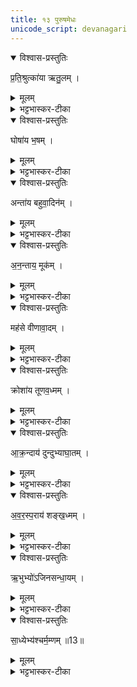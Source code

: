 ```yaml
---
title: १३ पुरुषमेधः
unicode_script: devanagari
---
```


<details open><summary>विश्वास-प्रस्तुतिः</summary>

प्र॒ति॒श्रुत्का॑या ऋतु॒लम् ।
</details>

<details><summary>मूलम्</summary>

प्र॒ति॒श्रुत्का॑या ऋतु॒लम् ।
</details>

<details><summary>भट्टभास्कर-टीका</summary>

1प्रतिश्रुत्कायै प्रतिश्रुत्यै ऋतुलं देशराजवार्ताकथनशीलम् । प्रारब्धं सुष्ठु समापयितारमेके ।
</details>

<details open><summary>विश्वास-प्रस्तुतिः</summary>

घोषा॑य भ॒षम् ।
</details>

<details><summary>मूलम्</summary>

घोषा॑य भ॒षम् ।
</details>

<details><summary>भट्टभास्कर-टीका</summary>

घोषाय नादाय भषं अनिबद्धप्रलापिनं वृथा घोषसारम् ।
</details>

<details open><summary>विश्वास-प्रस्तुतिः</summary>

अन्ता॑य बहुवा॒दिन॑म् ।
</details>

<details><summary>मूलम्</summary>

अन्ता॑य बहुवा॒दिन॑म् ।
</details>

<details><summary>भट्टभास्कर-टीका</summary>

अन्ताय अन्तवते शब्दाय बहुवादिनं अतिदुर्भाषणकुशलं झडिति वक्तव्यावक्तव्यानाम् ।
</details>

<details open><summary>विश्वास-प्रस्तुतिः</summary>

अ॒न॒न्ताय॒ मूक॑म् ।
</details>

<details><summary>मूलम्</summary>

अ॒न॒न्ताय॒ मूक॑म् ।
</details>

<details><summary>भट्टभास्कर-टीका</summary>

अनन्ताय अनिष्ठितशब्दाय मूकं अप्रतिवक्तारं वक्तव्यानाम् ।
</details>

<details open><summary>विश्वास-प्रस्तुतिः</summary>

मह॑से वीणावा॒दम् ।
</details>

<details><summary>मूलम्</summary>

मह॑से वीणावा॒दम् ।
</details>

<details><summary>भट्टभास्कर-टीका</summary>

महसे पूजिताय शब्दाय वीणावादं वीगावादनकुशलम् ।
</details>

<details open><summary>विश्वास-प्रस्तुतिः</summary>

क्रोशा॑य तूणव॒ध्मम् ।
</details>

<details><summary>मूलम्</summary>

क्रोशा॑य तूणव॒ध्मम् ।
</details>

<details><summary>भट्टभास्कर-टीका</summary>

क्रोशाय महाशब्दाय तूणवध्मं मुरवस्य ध्मातारम् ध्माशव्यस्य 'आतोऽनुपसर्गे कः' । वंशवादिनमेके ।
</details>

<details open><summary>विश्वास-प्रस्तुतिः</summary>

आ॒क्र॒न्दाय॑ दुन्दुभ्याघा॒तम् ।
</details>

<details><summary>मूलम्</summary>

आ॒क्र॒न्दाय॑ दुन्दुभ्याघा॒तम् ।
</details>

<details><summary>भट्टभास्कर-टीका</summary>

आक्रन्दाय समन्तात् घोषण्याय दुन्दुभ्याघातं पटहस्य वादयितारम् ।
</details>

<details open><summary>विश्वास-प्रस्तुतिः</summary>

अ॒व॒र॒स्प॒राय॑ शङ्ख॒ध्मम् ।
</details>

<details><summary>मूलम्</summary>

अ॒व॒र॒स्प॒राय॑ शङ्ख॒ध्मम् ।
</details>

<details><summary>भट्टभास्कर-टीका</summary>

अवरस्पराय अवरोपि परः प्रकृष्टो यस्मिन् शब्दे सति, छान्दसं सत्वम् । यद्वा - अवरानपि स्पृणोति प्रीणयतीति अवरस्परः शब्दः सर्वेषां हर्षहेतुः तस्मै शङ्खध्मं शङ्खस्य ध्मातारम् ।
</details>

<details open><summary>विश्वास-प्रस्तुतिः</summary>

ऋ॒भुभ्यो॑ऽजिनसन्धा॒यम् ।
</details>

<details><summary>मूलम्</summary>

ऋ॒भुभ्यो॑ऽजिनसन्धा॒यम् ।
</details>

<details><summary>भट्टभास्कर-टीका</summary>

ऋभुभ्यः देवविशेषेभ्यः कालसन्धानहेतुभ्यः अजिनसन्धायं चर्मचीरसन्धानजीविनम् ।
</details>

<details open><summary>विश्वास-प्रस्तुतिः</summary>

सा॒ध्येभ्य॑श्चर्म॒म्णम् ॥13॥  
</details>

<details><summary>मूलम्</summary>

सा॒ध्येभ्य॑श्चर्म॒म्णम् ॥13॥  
</details>

<details><summary>भट्टभास्कर-टीका</summary>

साध्येभ्यः देवविशेषेभ्यः कालसाद्गुण्यहेतुभ्यः चर्मम्णं कषायं पाययित्वा चर्मणां मार्दवकारिणम् । म्ना अभ्यासे, पर्वूवत्कः ॥

इति तृतीये चतुर्थे त्रयोदशोऽनुवाकः ॥  

</details>

